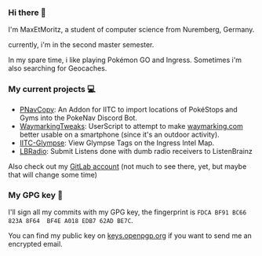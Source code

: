 ### Hi there 👋

I'm MaxEtMoritz, a student of computer science from Nuremberg, Germany.

currently, i'm in the second master semester.

In my spare time, i like playing Pokémon GO and Ingress. Sometimes i'm also searching for Geocaches.

### My current projects 💻

- [PNavCopy](https://github.com/MaxEtMoritz/PNavCopy): An Addon for IITC to import locations of PokéStops and Gyms into the PokeNav Discord Bot.
- [WaymarkingTweaks](https://github.com/MaxEtMoritz/WaymarkingTweaks): UserScript to attempt to make [waymarking.com](https://waymarking.com) better usable on a smartphone (since it's an outdoor activity).
- [IITC-Glympse](https://github.com/MaxEtMoritz/iitc-glympse): View Glympse Tags on the Ingress Intel Map.
- [LBRadio](https://github.com/MaxEtMoritz/LB_radio): Submit Listens done with dumb radio receivers to ListenBrainz

Also check out my [GitLab account](https://gitlab.com/MaxEtMoritz) (not much to see there, yet, but maybe that will change some time)

### My GPG key 🔑

I'll sign all my commits with my GPG key, the fingerprint is `FDCA BF91 BC66 823A 8F64  BF4E A018 EDB7 62AD BE7C`.

You can find my public key on [keys.openpgp.org](https://keys.openpgp.org/vks/v1/by-fingerprint/FDCABF91BC66823A8F64BF4EA018EDB762ADBE7C) if you want to send me an encrypted email.
